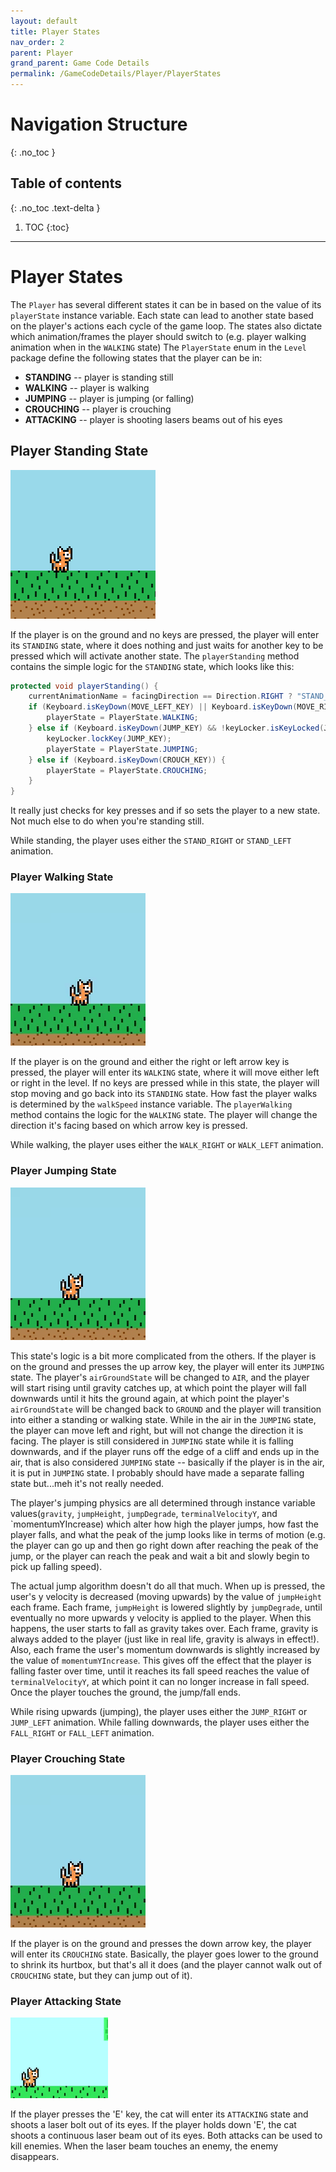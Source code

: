 ```yaml
---
layout: default
title: Player States
nav_order: 2
parent: Player
grand_parent: Game Code Details
permalink: /GameCodeDetails/Player/PlayerStates
---
```


# Navigation Structure
{: .no_toc }

## Table of contents
{: .no_toc .text-delta }

1. TOC
{:toc}

---

# Player States

The `Player` has several different states it can be in based on the value of its `playerState` instance variable.
Each state can lead to another state based on the player's actions each cycle of the game loop. The states also dictate
which animation/frames the player should switch to (e.g. player walking animation when in the `WALKING` state)
The `PlayerState` enum in the `Level` package define the following states that the player can be in:
- **STANDING** -- player is standing still
- **WALKING** -- player is walking
- **JUMPING** -- player is jumping (or falling)
- **CROUCHING** -- player is crouching
- **ATTACKING** -- player is shooting lasers beams out of his eyes

## Player Standing State

![player-standing.PNG](../../../assets/images/player-standing.PNG)

If the player is on the ground and no keys are pressed, the player will enter its `STANDING` state, where it does nothing
and just waits for another key to be pressed which will activate another state. The `playerStanding` method contains
the simple logic for the `STANDING` state, which looks like this:

```java
protected void playerStanding() {
    currentAnimationName = facingDirection == Direction.RIGHT ? "STAND_RIGHT" : "STAND_LEFT";
    if (Keyboard.isKeyDown(MOVE_LEFT_KEY) || Keyboard.isKeyDown(MOVE_RIGHT_KEY)) {
        playerState = PlayerState.WALKING;
    } else if (Keyboard.isKeyDown(JUMP_KEY) && !keyLocker.isKeyLocked(JUMP_KEY)) {
        keyLocker.lockKey(JUMP_KEY);
        playerState = PlayerState.JUMPING;
    } else if (Keyboard.isKeyDown(CROUCH_KEY)) {
        playerState = PlayerState.CROUCHING;
    }
}
```

It really just checks for key presses and if so sets the player to a new state. Not much else to do when you're standing still.

While standing, the player uses either the `STAND_RIGHT` or `STAND_LEFT` animation.

### Player Walking State

![player-walking.gif](../../../assets/images/player-walking.gif)

If the player is on the ground and either the right or left arrow key is pressed, the player will enter its `WALKING` state,
where it will move either left or right in the level. If no keys are pressed while in this state, the player will stop moving and go
back into its `STANDING` state. How fast the player walks is determined by the `walkSpeed` instance variable. The `playerWalking` method
contains the logic for the `WALKING` state. The player will change the direction it's facing based on which arrow key is pressed.

While walking, the player uses either the `WALK_RIGHT` or `WALK_LEFT` animation.

### Player Jumping State

![player-jumping.gif](../../../assets/images/player-jumping.gif)

This state's logic is a bit more complicated from the others.
If the player is on the ground and presses the up arrow key, the player will enter its `JUMPING` state. The player's `airGroundState` will
be changed to `AIR`, and the player will start rising until gravity catches up, at which point the player will fall downwards until it
hits the ground again, at which point the player's `airGroundState` will be changed back to `GROUND` and the player will transition
into either a standing or walking state. While in the air in the `JUMPING` state, the player can move left and right, but will not change
the direction it is facing. The player is still considered in `JUMPING` state while it is falling downwards, and if the player runs off the edge
of a cliff and ends up in the air, that is also considered `JUMPING` state -- basically if the player is in the air, it is put in
`JUMPING` state. I probably should have made a separate falling state but...meh it's not really needed.

The player's jumping physics are all determined through instance variable values(`gravity`, `jumpHeight`, `jumpDegrade`, `terminalVelocityY`, and `momentumYIncrease)
which alter how high the player jumps, how fast the player falls, and what the peak of the jump looks like in terms of motion (e.g. the player can go up and then go right down after reaching
the peak of the jump, or the player can reach the peak and wait a bit and slowly begin to pick up falling speed).

The actual jump algorithm doesn't do all that much. When up is pressed, the user's y velocity is decreased (moving upwards) by the value of `jumpHeight`
each frame. Each frame, `jumpHeight` is lowered slightly by `jumpDegrade`, until eventually no more upwards y velocity is applied to the player.
When this happens, the user starts to fall as gravity takes over. Each frame, gravity is always added to the player (just like in real life,
gravity is always in effect!). Also, each frame the user's momentum downwards is slightly increased by the value of `momentumYIncrease`. This gives off the effect
that the player is falling faster over time, until it reaches its fall speed reaches the value of `terminalVelocityY`, at which point it can no longer increase in fall speed.
Once the player touches the ground, the jump/fall ends.

While rising upwards (jumping), the player uses either the `JUMP_RIGHT` or `JUMP_LEFT` animation. While falling downwards,
the player uses either the `FALL_RIGHT` or `FALL_LEFT` animation.

### Player Crouching State

![player-crouching.gif](../../../assets/images/player-crouching.gif)

If the player is on the ground and presses the down arrow key, the player will enter its `CROUCHING` state. Basically, the player goes
lower to the ground to shrink its hurtbox, but that's all it does (and the player cannot walk out of `CROUCHING` state, but they can jump out of it).

### Player Attacking State

![ezgif.com-gif-maker.gif](../../../assets/images/ezgif.com-gif-maker.gif)

If the player presses the 'E' key, the cat will enter its `ATTACKING` state and shoots a laser bolt out of its eyes. If the player holds down 'E', the cat shoots a continuous laser beam out of its eyes. Both attacks can be used to kill enemies. When the laser beam touches an enemy, the enemy disappears.
